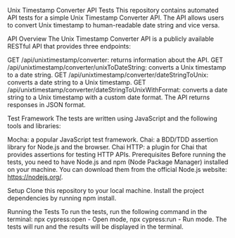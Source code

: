 Unix Timestamp Converter API Tests
This repository contains automated API tests for a simple Unix Timestamp Converter API. The API allows users to convert Unix timestamp to human-readable date string and vice versa.

API Overview
The Unix Timestamp Converter API is a publicly available RESTful API that provides three endpoints:

GET /api/unixtimestamp/converter: returns information about the API.
GET /api/unixtimestamp/converter/unixToDateString: converts a Unix timestamp to a date string.
GET /api/unixtimestamp/converter/dateStringToUnix: converts a date string to a Unix timestamp.
GET /api/unixtimestamp/converter/dateStringToUnixWithFormat: converts a date string to a Unix timestamp with a custom date format.
The API returns responses in JSON format.

Test Framework
The tests are written using JavaScript and the following tools and libraries:

Mocha: a popular JavaScript test framework.
Chai: a BDD/TDD assertion library for Node.js and the browser.
Chai HTTP: a plugin for Chai that provides assertions for testing HTTP APIs.
Prerequisites
Before running the tests, you need to have Node.js and npm (Node Package Manager) installed on your machine. You can download them from the official Node.js website: https://nodejs.org/.

Setup
Clone this repository to your local machine.
Install the project dependencies by running npm install.

Running the Tests
To run the tests, run the following command in the terminal: npx cypress:open - Open mode, npx cypress:run - Run mode.
The tests will run and the results will be displayed in the terminal.